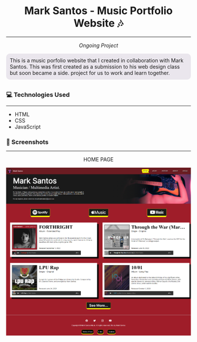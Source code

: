 <h1 align='center'>Mark Santos - Music Portfolio Website 🎶</h1>
<hr style="width:100%;">
<p align='center'><em>Ongoing Project</em></p>
<div style="border: 0px solid; border-radius: 10px; padding: 10px; background-color:#eae6ed; margin-bottom:30px;">This is a music porfolio website that I created in collaboration with Mark Santos. This was first created as a submission to his web design class but soon became a side. project for us to work and learn together.</div>
<h3 style="margin-bottom:0px;">💻 Technologies Used</h3>
<hr style="width:100%;">
<ul style="margin-top:0px;">
<li>HTML</li>
<li>CSS</li>
<li>JavaScript</li>
</ul>
<h3 style="margin-bottom:0px;">📸 Screenshots</h3>
<hr style="width:100%;">
<p align='center'>HOME PAGE</p>
<img src="https://github.com/10sth01/ms-portfolio/blob/main/Documentation/screenshot1.png?raw=true">



